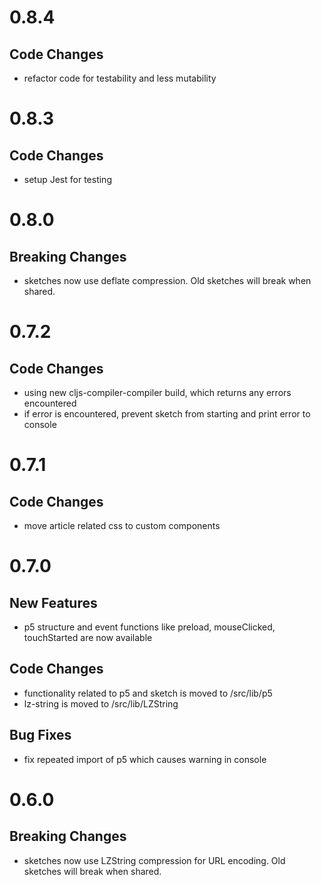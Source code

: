 # 0.8.4
## Code Changes
- refactor code for testability and less mutability

# 0.8.3
## Code Changes
- setup Jest for testing

# 0.8.0
## Breaking Changes
- sketches now use deflate compression. Old sketches will break when shared.

# 0.7.2
## Code Changes
- using new cljs-compiler-compiler build, which returns any errors encountered
- if error is encountered, prevent sketch from starting and print error to console

# 0.7.1
## Code Changes
- move article related css to custom components
 
# 0.7.0
## New Features
- p5 structure and event functions like preload, mouseClicked, touchStarted are now available
## Code Changes
- functionality related to p5 and sketch is moved to /src/lib/p5
- lz-string is moved to /src/lib/LZString
## Bug Fixes
- fix repeated import of p5 which causes warning in console

# 0.6.0
## Breaking Changes
- sketches now use LZString compression for URL encoding. Old sketches will break when shared. 
